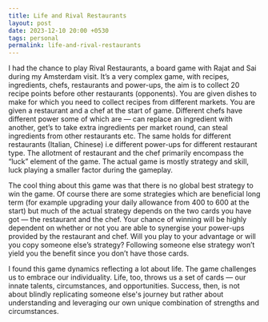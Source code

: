 ```yaml
---
title: Life and Rival Restaurants
layout: post
date: 2023-12-10 20:00 +0530
tags: personal
permalink: life-and-rival-restaurants
---
```


I had the chance to play Rival Restaurants, a board game with Rajat and Sai during my Amsterdam visit. It’s a very complex game, with recipes, ingredients, chefs, restaurants and power-ups, the aim is to collect 20 recipe points before other restaurants (opponents). You are given dishes to make for which you need to collect recipes from different markets. You are given a restaurant and a chef at the start of game. Different chefs have different power some of which are — can replace an ingredient with another, get’s to take extra ingredients per market round, can steal ingredients from other restaurants etc. The same holds for different restaurants (Italian, Chinese) i.e different power-ups for different restaurant type. The allotment of restaurant and the chef primarily encompass the “luck” element of the game. The actual game is mostly strategy and skill, luck playing a smaller factor during the gameplay. 

The cool thing about this game was that there is no global best strategy to win the game. Of course there are some strategies which are beneficial long term (for example upgrading your daily allowance from 400 to 600 at the start) but much of the actual strategy depends on the two cards you have got — the restaurant and the chef. Your chance of winning will be highly dependent on whether or not you are able to synergise your power-ups provided by the restaurant and chef. Will you play to your advantage or will you copy someone else’s strategy? Following someone else strategy won’t yield you the benefit since you don’t have those cards. 

I found this game dynamics reflecting a lot about life. The game challenges us to embrace our individuality. Life, too, throws us a set of cards — our innate talents, circumstances, and opportunities. Success, then, is not about blindly replicating someone else's journey but rather about understanding and leveraging our own unique combination of strengths and circumstances.